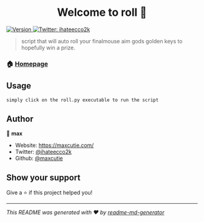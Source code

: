 <h1 align="center">Welcome to roll 👋</h1>
<p>
  <a href="https://www.npmjs.com/package/roll" target="_blank">
    <img alt="Version" src="https://img.shields.io/npm/v/roll.svg">
  </a>
  <a href="https://twitter.com/ihateecco2k" target="_blank">
    <img alt="Twitter: ihateecco2k" src="https://img.shields.io/twitter/follow/ihateecco2k.svg?style=social" />
  </a>
</p>

> script that will auto roll your finalmouse aim gods golden keys to hopefully win a prize.

### 🏠 [Homepage](https://github.com/maxcutie/roll)

## Usage

```sh
simply click on the roll.py executable to run the script
```

## Author

👤 **max**

* Website: https://maxcutie.com/
* Twitter: [@ihateecco2k](https://twitter.com/ihateecco2k)
* Github: [@maxcutie](https://github.com/maxcutie)

## Show your support

Give a ⭐️ if this project helped you!

***
_This README was generated with ❤️ by [readme-md-generator](https://github.com/kefranabg/readme-md-generator)_
